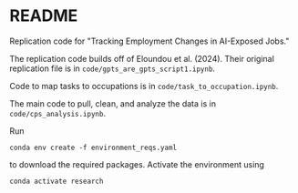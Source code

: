 # README

Replication code for "Tracking Employment Changes in AI-Exposed Jobs."

The replication code builds off of Eloundou et al. (2024). Their original replication file is in `code/gpts_are_gpts_script1.ipynb`.

Code to map tasks to occupations is in `code/task_to_occupation.ipynb`. 

The main code to pull, clean, and analyze the data is in `code/cps_analysis.ipynb`. 

Run 
```
conda env create -f environment_reqs.yaml
```
to download the required packages. Activate the environment using 
```
conda activate research
```
